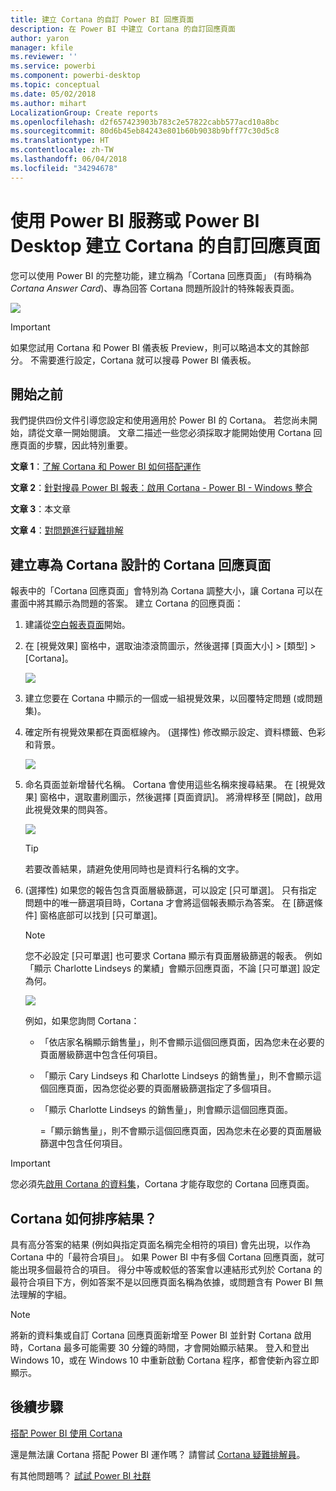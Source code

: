 ```yaml
---
title: 建立 Cortana 的自訂 Power BI 回應頁面
description: 在 Power BI 中建立 Cortana 的自訂回應頁面
author: yaron
manager: kfile
ms.reviewer: ''
ms.service: powerbi
ms.component: powerbi-desktop
ms.topic: conceptual
ms.date: 05/02/2018
ms.author: mihart
LocalizationGroup: Create reports
ms.openlocfilehash: d2f657423903b783c2e57822cabb577acd10a8bc
ms.sourcegitcommit: 80d6b45eb84243e801b60b9038b9bff77c30d5c8
ms.translationtype: HT
ms.contentlocale: zh-TW
ms.lasthandoff: 06/04/2018
ms.locfileid: "34294678"
---
```

# <a name="use-power-bi-service-or-power-bi-desktop-to-create-a-custom-answer-page-for-cortana"></a>使用 Power BI 服務或 Power BI Desktop 建立 Cortana 的自訂回應頁面
您可以使用 Power BI 的完整功能，建立稱為「Cortana 回應頁面」 (有時稱為*Cortana Answer Card*)、專為回答 Cortana 問題所設計的特殊報表頁面。

![](media/service-cortana-answer-cards/power-bi-cortana.png)

> [!IMPORTANT]
> 如果您試用 Cortana 和 Power BI 儀表板 Preview，則可以略過本文的其餘部分。 不需要進行設定，Cortana 就可以搜尋 Power BI 儀表板。
> 
> 

## <a name="before-you-begin"></a>開始之前
我們提供四份文件引導您設定和使用適用於 Power BI 的 Cortana。 若您尚未開始，請從文章一開始閱讀。 文章二描述一些您必須採取才能開始使用 Cortana 回應頁面的步驟，因此特別重要。

**文章 1**：[了解 Cortana 和 Power BI 如何搭配運作](service-cortana-intro.md)

**文章 2**：[針對搜尋 Power BI 報表：啟用 Cortana - Power BI - Windows 整合](service-cortana-enable.md)

**文章 3**：本文章

**文章 4**：[對問題進行疑難排解](service-cortana-troubleshoot.md)

## <a name="create-a-cortana-answer-page-designed-specifically-for-cortana"></a>建立專為 Cortana 設計的 Cortana 回應頁面
報表中的「Cortana 回應頁面」會特別為 Cortana 調整大小，讓 Cortana 可以在畫面中將其顯示為問題的答案。 建立 Cortana 的回應頁面：

1. 建議從[空白報表頁面](power-bi-report-add-page.md)開始。
2. 在 [視覺效果] 窗格中，選取油漆滾筒圖示，然後選擇 [頁面大小] > [類型] > [Cortana]。
   
    ![](media/service-cortana-answer-cards/pbi-cortana-page-size-new.png)
3. 建立您要在 Cortana 中顯示的一個或一組視覺效果，以回覆特定問題 (或問題集)。
4. 確定所有視覺效果都在頁面框線內。 (選擇性) 修改顯示設定、資料標籤、色彩和背景。  
   
    ![](media/service-cortana-answer-cards/pbi_cortana_modify-new.png)
5. 命名頁面並新增替代名稱。 Cortana 會使用這些名稱來搜尋結果。 在 [視覺效果] 窗格中，選取畫刷圖示，然後選擇 [頁面資訊]。 將滑桿移至 [開啟]，啟用此視覺效果的問與答。
   
    ![](media/service-cortana-answer-cards/pbi_cortana_names-newer.png)
   
   > [!TIP]
   > 若要改善結果，請避免使用同時也是資料行名稱的文字。
   > 
   > 
6. (選擇性) 如果您的報告包含頁面層級篩選，可以設定 [只可單選]。 只有指定問題中的唯一篩選項目時，Cortana 才會將這個報表顯示為答案。 在 [篩選條件] 窗格底部可以找到 [只可單選]。
   
   > [!NOTE]
   > 您不必設定 [只可單選] 也可要求 Cortana 顯示有頁面層級篩選的報表。 例如「顯示 Charlotte Lindseys 的業績」會顯示回應頁面，不論 [只可單選] 設定為何。
   > 
   > 
   
     ![](media/service-cortana-answer-cards/pbi-cortana-single-selection-new.png)
   
      例如，如果您詢問 Cortana：
   
   * 「依店家名稱顯示銷售量」，則不會顯示這個回應頁面，因為您未在必要的頁面層級篩選中包含任何項目。
   * 「顯示 Cary Lindseys 和 Charlotte Lindseys 的銷售量」，則不會顯示這個回應頁面，因為您從必要的頁面層級篩選指定了多個項目。
   * 「顯示 Charlotte Lindseys 的銷售量」，則會顯示這個回應頁面。
     
     =「顯示銷售量」，則不會顯示這個回應頁面，因為您未在必要的頁面層級篩選中包含任何項目。

> [!IMPORTANT]
> 您必須先[啟用 Cortana 的資料集](service-cortana-enable.md)，Cortana 才能存取您的 Cortana 回應頁面。
> 
> 

## <a name="how-does-cortana-order-the-results"></a>Cortana 如何排序結果？
具有高分答案的結果 (例如與指定頁面名稱完全相符的項目) 會先出現，以作為 Cortana 中的「最符合項目」。 如果 Power BI 中有多個 Cortana 回應頁面，就可能出現多個最符合的項目。 得分中等或較低的答案會以連結形式列於 Cortana 的最符合項目下方，例如答案不是以回應頁面名稱為依據，或問題含有 Power BI 無法理解的字組。

> [!NOTE]
> 將新的資料集或自訂 Cortana 回應頁面新增至 Power BI 並針對 Cortana 啟用時，Cortana 最多可能需要 30 分鐘的時間，才會開始顯示結果。 登入和登出 Windows 10，或在 Windows 10 中重新啟動 Cortana 程序，都會使新內容立即顯示。
> 
> 

## <a name="next-steps"></a>後續步驟
[搭配 Power BI 使用 Cortana](service-cortana-intro.md)

還是無法讓 Cortana 搭配 Power BI 運作嗎？  請嘗試 [Cortana 疑難排解員](service-cortana-troubleshoot.md)。

有其他問題嗎？ [試試 Power BI 社群](http://community.powerbi.com/)

